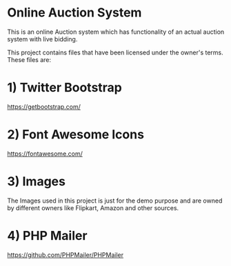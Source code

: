 # Online Auction System

This is an online Auction system which has functionality of an actual auction system with live bidding.

This project contains files that have been  licensed under the owner's terms. These files are:

# 1) Twitter Bootstrap
https://getbootstrap.com/

# 2) Font Awesome Icons
https://fontawesome.com/

# 3) Images
The Images used in this project is just for the demo purpose and are owned by different owners like Flipkart, Amazon and other sources.

# 4) PHP Mailer
https://github.com/PHPMailer/PHPMailer
